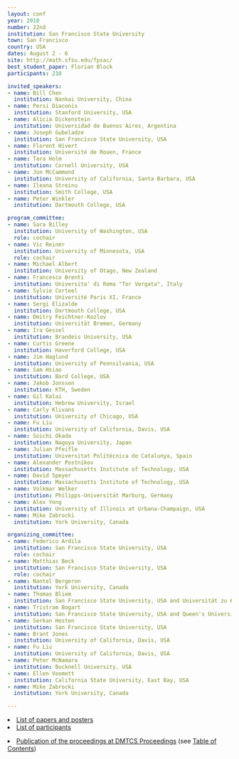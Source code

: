 ```yaml
---
layout: conf
year: 2010
number: 22nd
institution: San Francisco State University
town: San Francisco
country: USA
dates: August 2 - 6
site: http://math.sfsu.edu/fpsac/
best_student_paper: Florian Block
participants: 210

invited_speakers:
- name: Bill Chen
  institution: Nankai University, China
- name: Persi Diaconis
  institution: Stanford University, USA
- name: Alicia Dickenstein
  institution: Universidad de Buenos Aires, Argentina
- name: Joseph Gubeladze
  institution: San Francisco State University, USA
- name: Florent Hivert
  institution: Université de Rouen, France
- name: Tara Holm
  institution: Cornell University, USA
- name: Jon McCammond
  institution: University of California, Santa Barbara, USA
- name: Ileana Streinu
  institution: Smith College, USA
- name: Peter Winkler
  institution: Dartmouth College, USA

program_committee:
- name: Sara Billey
  institution: University of Washington, USA
  role: cochair
- name: Vic Reiner
  institution: University of Minnesota, USA
  role: cochair
- name: Michael Albert
  institution: University of Otago, New Zealand
- name: Francesco Brenti
  institution: Universita' di Roma "Tor Vergata", Italy
- name: Sylvie Corteel
  institution: Université Paris XI, France
- name: Sergi Elizalde
  institution: Dartmouth College, USA
- name: Dmitry Feichtner-Kozlov
  institution: Universität Bremen, Germany
- name: Ira Gessel
  institution: Brandeis University, USA
- name: Curtis Greene
  institution: Haverford College, USA
- name: Jim Haglund
  institution: University of Pennsilvania, USA
- name: Sam Hsiao
  institution: Bard College, USA
- name: Jakob Jonsson
  institution: KTH, Sweden
- name: Gil Kalai
  institution: Hebrew University, Israel
- name: Carly Klivans
  institution: University of Chicago, USA
- name: Fu Liu
  institution: University of California, Davis, USA
- name: Soichi Okada
  institution: Nagoya University, Japan
- name: Julian Pfeifle
  institution: Universitat Politècnica de Catalunya, Spain
- name: Alexander Postnikov
  institution: Massachusetts Institute of Technology, USA
- name: David Speyer
  institution: Massachusetts Institute of Technology, USA
- name: Volkmar Welker
  institution: Philipps-Universität Marburg, Germany
- name: Alex Yong
  institution: University of Illinois at Urbana-Champaign, USA
- name: Mike Zabrocki
  institution: York University, Canada

organizing_committee:
- name: Federico Ardila
  institution: San Francisco State University, USA
  role: cochair
- name: Matthias Beck
  institution: San Francisco State University, USA
  role: cochair
- name: Nantel Bergeron
  institution: York University, Canada
- name: Thomas Bliem
  institution: San Francisco State University, USA and Universität zu Köln, Germany
- name: Tristram Bogart
  institution: San Francisco State University, USA and Queen's University, Canada
- name: Serkan Hosten
  institution: San Francisco State University, USA
- name: Brant Jones
  institution: University of California, Davis, USA
- name: Fu Liu
  institution: University of California, Davis, USA
- name: Peter McNamara
  institution: Bucknell University, USA
- name: Ellen Veomett
  institution: California State University, East Bay, USA
- name: Mike Zabrocki
  institution: York University, Canada

---
```


<li><A HREF="contrib_papers_posters.html">List of papers and posters</A>
<li><A HREF="participants.html">List of participants</A>
<p></p>
<li><A HREF="http://www.dmtcs.org/dmtcs-ojs/index.php/proceedings/issue/view/111">Publication of the proceedings at DMTCS Proceedings</A>
    (see <A HREF="http://www.dmtcs.org/dmtcs-ojs/index.php/proceedings/issue/view/111/showToc">Table of Contents</A>)

